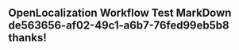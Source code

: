 <properties
ms.topic="hero-topic1"
ms.test1="hero-topic"
ms.test2="test"/>

## OpenLocalization Workflow Test MarkDown de563656-af02-49c1-a6b7-76fed99eb5b8 thanks!
